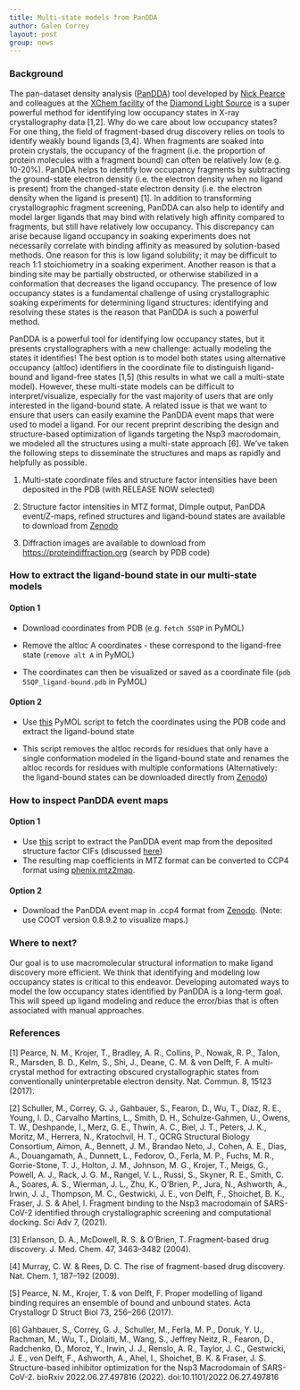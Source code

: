 ```yaml
---
title: Multi-state models from PanDDA
author: Galen Correy
layout: post
group: news
---
```

### Background

The pan-dataset density analysis ([PanDDA](https://pandda.bitbucket.io)) tool developed by [Nick Pearce](http://www.crystal.chem.uu.nl/~pearce/) and colleagues at the [XChem facility](https://www.diamond.ac.uk/Instruments/Mx/Fragment-Screening.html) of the [Diamond Light Source](https://www.diamond.ac.uk/Home.html) is a super powerful method for identifying low occupancy states in X-ray crystallography data [1,2]. Why do we care about low occupancy states? For one thing, the field of fragment-based drug discovery relies on tools to identify weakly bound ligands [3,4]. When fragments are soaked into protein crystals, the occupancy of the fragment (i.e. the proportion of protein molecules with a fragment bound) can often be relatively low (e.g. 10-20%). PanDDA helps to identify low occupancy fragments by subtracting the ground-state electron density (i.e. the electron density when no ligand is present) from the changed-state electron density (i.e. the electron density when the ligand is present) [1]. In addition to transforming crystallographic fragment screening, PanDDA can also help to identify and model larger ligands that may bind with relatively high affinity compared to fragments, but still have relatively low occupancy. This discrepancy can arise because ligand occupancy in soaking experiments does not necessarily correlate with binding affinity as measured by solution-based methods. One reason for this is low ligand solubility; it may be difficult to reach 1:1 stoichiometry in a soaking experiment. Another reason is that a binding site may be partially obstructed, or otherwise stabilized in a conformation that decreases the ligand occupancy. The presence of low occupancy states is a fundamental challenge of using crystallographic soaking experiments for determining ligand structures: identifying and resolving these states is the reason that PanDDA is such a powerful method. 

PanDDA is a powerful tool for identifying low occupancy states, but it presents crystallographers with a new challenge: actually modeling the states it identifies! The best option is to model both states using alternative occupancy (altloc) identifiers in the coordinate file to distinguish ligand-bound and ligand-free states [1,5] (this results in what we call a multi-state model). However, these multi-state models can be difficult to interpret/visualize, especially for the vast majority of users that are only interested in the ligand-bound state. A related issue is that we want to ensure that users can easily examine the PanDDA event maps that were used to model a ligand. For our recent preprint describing the design and structure-based optimization of ligands targeting the Nsp3 macrodomain, we modeled all the structures using a multi-state approach [6]. We’ve taken the following steps to disseminate the structures and maps as rapidly and helpfully as possible.

1. Multi-state coordinate files and structure factor intensities have been deposited in the PDB (with RELEASE NOW selected)

2. Structure factor intensities in MTZ format, Dimple output, PanDDA event/Z-maps, refined structures and ligand-bound states are available to download from [Zenodo](https://doi.org/10.5281/zenodo.6974665)

3. Diffraction images are available to download from https://proteindiffraction.org (search by PDB code)

### How to extract the ligand-bound state in our multi-state models
#### Option 1
- Download coordinates from PDB (e.g. `fetch 5SQP` in PyMOL)

- Remove the altloc A coordinates - these correspond to the ligand-free state (`remove alt A` in PyMOL)

- The coordinates can then be visualized or saved as a coordinate file (`pdb 5SQP_ligand-bound.pdb` in PyMOL)

#### Option 2
- Use [this](https://github.com/gcorrey/scripts/tree/main/extract_ligand-bound_state) PyMOL script to fetch the coordinates using the PDB code and extract the ligand-bound state

- This script removes the altloc records for residues that only have a single conformation modeled in the ligand-bound state and renames the altloc records for residues with multiple conformations (Alternatively: the ligand-bound states can be downloaded directly from [Zenodo](https://doi.org/10.5281/zenodo.6974665)) 

### How to inspect PanDDA event maps
#### Option 1
- Use [this](https://github.com/gcorrey/scripts/tree/main/extract_pandda_from_cif) script to extract the PanDDA event map from the deposited structure factor CIFs (discussed [here](https://fraserlab.com/2021/08/26/Inspecting-PanDDA-event-maps/))
- The resulting map coefficients in MTZ format can be converted to CCP4 format using [phenix.mtz2map](https://phenix-online.org/documentation/reference/maps.html).

#### Option 2
- Download the PanDDA event map in .ccp4 format from [Zenodo](https://doi.org/10.5281/zenodo.6974665). (Note: use COOT version 0.8.9.2 to visualize maps.)

### Where to next?
Our goal is to use macromolecular structural information to make ligand discovery more efficient. We think that identifying and modeling low occupancy states is critical to this endeavor. Developing automated ways to model the low occupancy states identified by PanDDA is a long-term goal. This will speed up ligand modeling and reduce the error/bias that is often associated with manual approaches.

### References
[1]	Pearce, N. M., Krojer, T., Bradley, A. R., Collins, P., Nowak, R. P., Talon, R., Marsden, B. D., Kelm, S., Shi, J., Deane, C. M. & von Delft, F. A multi-crystal method for extracting obscured crystallographic states from conventionally uninterpretable electron density. Nat. Commun. 8, 15123 (2017).

[2]	Schuller, M., Correy, G. J., Gahbauer, S., Fearon, D., Wu, T., Díaz, R. E., Young, I. D., Carvalho Martins, L., Smith, D. H., Schulze-Gahmen, U., Owens, T. W., Deshpande, I., Merz, G. E., Thwin, A. C., Biel, J. T., Peters, J. K., Moritz, M., Herrera, N., Kratochvil, H. T., QCRG Structural Biology Consortium, Aimon, A., Bennett, J. M., Brandao Neto, J., Cohen, A. E., Dias, A., Douangamath, A., Dunnett, L., Fedorov, O., Ferla, M. P., Fuchs, M. R., Gorrie-Stone, T. J., Holton, J. M., Johnson, M. G., Krojer, T., Meigs, G., Powell, A. J., Rack, J. G. M., Rangel, V. L., Russi, S., Skyner, R. E., Smith, C. A., Soares, A. S., Wierman, J. L., Zhu, K., O’Brien, P., Jura, N., Ashworth, A., Irwin, J. J., Thompson, M. C., Gestwicki, J. E., von Delft, F., Shoichet, B. K., Fraser, J. S. & Ahel, I. Fragment binding to the Nsp3 macrodomain of SARS-CoV-2 identified through crystallographic screening and computational docking. Sci Adv 7, (2021).

[3]	Erlanson, D. A., McDowell, R. S. & O’Brien, T. Fragment-based drug discovery. J. Med. Chem. 47, 3463–3482 (2004).

[4]	Murray, C. W. & Rees, D. C. The rise of fragment-based drug discovery. Nat. Chem. 1, 187–192 (2009).

[5]	Pearce, N. M., Krojer, T. & von Delft, F. Proper modelling of ligand binding requires an ensemble of bound and unbound states. Acta Crystallogr D Struct Biol 73, 256–266 (2017).

[6]	Gahbauer, S., Correy, G. J., Schuller, M., Ferla, M. P., Doruk, Y. U., Rachman, M., Wu, T., Diolaiti, M., Wang, S., Jeffrey Neitz, R., Fearon, D., Radchenko, D., Moroz, Y., Irwin, J. J., Renslo, A. R., Taylor, J. C., Gestwicki, J. E., von Delft, F., Ashworth, A., Ahel, I., Shoichet, B. K. & Fraser, J. S. Structure-based inhibitor optimization for the Nsp3 Macrodomain of SARS-CoV-2. bioRxiv 2022.06.27.497816 (2022). doi:10.1101/2022.06.27.497816
